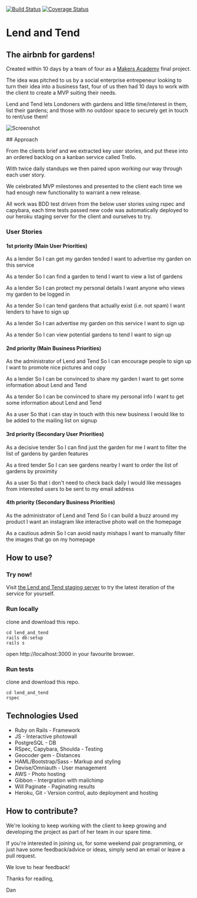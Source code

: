 [![Build Status](https://travis-ci.org/DanBlakeman/lend_and_tend.svg)](https://travis-ci.org/DanBlakeman/lend_and_tend)
[![Coverage Status](https://coveralls.io/repos/DanBlakeman/lend_and_tend/badge.svg)](https://coveralls.io/r/DanBlakeman/lend_and_tend)

# Lend and Tend

## The airbnb for gardens!

Created within 10 days by a team of four as a [Makers Academy](http://www.makersacademy.com/) final project.

The idea was pitched to us by a social enterprise entrepeneur looking to turn their idea into a business fast, four of us then had 10 days to work with the client to create a MVP suiting their needs.

Lend and Tend lets Londoners with gardens and little time/interest in them, list their gardens; and those with no outdoor space to securely get in touch to rent/use them!

![Screenshot](public/screenshot.png)

## Approach

From the clients brief and we extracted key user stories, and put these into an ordered backlog on a kanban service called Trello.

With twice daily standups we then paired upon working our way through each user story.

We celebrated MVP milestones and presented to the client each time we had enough new functionality to warrant a new release.

All work was BDD test driven from the below user stories using rspec and capybara, each time tests passed new code was automatically deployed to our heroku staging server for the client and ourselves to try.


### User Stories

#### 1st priority (Main User Priorities)

As a lender
So I can get my garden tended
I want to advertise my garden on this service

As a tender
So I can find a garden to tend
I want to view a list of gardens

As a lender
So I can protect my personal details
I want anyone who views my garden to be logged in

As a tender
So I can tend gardens that actually exist (i.e. not spam)
I want lenders to have to sign up

As a lender
So I can advertise my garden on this service
I want to sign up

As a tender
So I can view potential gardens to tend
I want to sign up


#### 2nd priority (Main Business Priorities)

As the administrator of Lend and Tend
So I can encourage people to sign up
I want to promote nice pictures and copy

As a lender
So I can be convinced to share my garden
I want to get some information about Lend and Tend

As a tender
So I can be convinced to share my personal info
I want to get some information about Lend and Tend

As a user
So that i can stay in touch with this new business
I would like to be added to the mailing list on signup


#### 3rd priority (Secondary User Priorities)

As a decisive tender
So I can find just the garden for me
I want to filter the list of gardens by garden features

As a tired tender
So I can see gardens nearby
I want to order the list of gardens by proximity

As a user
So that i don't need to check back daily
I would like messages from interested users to be sent to my email address


#### 4th priority (Secondary Business Priorities)

As the administrator of Lend and Tend
So I can build a buzz around my product
I want an instagram like interactive photo wall on the homepage

As a cautious admin
So I can avoid nasty mishaps
I want to manually filter the images that go on my homepage

## How to use?

### Try now!

Visit [the Lend and Tend staging server](http://pacific-tundra-1942.herokuapp.com) to try the latest iteration of the service for yourself.

### Run locally

clone and download this repo.
```
cd lend_and_tend
rails db:setup
rails s
```
open http://localhost:3000 in your favourite browser.

### Run tests

clone and download this repo.
```
cd lend_and_tend
rspec
```

## Technologies Used

- Ruby on Rails - Framework
- JS - Interactive photowall
- PostgreSQL - DB
- RSpec, Capybara, Shoulda - Testing
- Geocoder gem - Distances
- HAML/Bootstrap/Sass - Markup and styling
- Devise/Omniauth - User management
- AWS - Photo hosting
- Gibbon - Intergration with mailchimp
- Will Paginate - Paginating results
- Heroku, Git - Version control, auto deployment and hosting

## How to contribute?

We're looking to keep working with the client to keep growing and developing the project as part of her team in our spare time.

If you're interested in joining us, for some weekend pair programming, or just have some feedback/advice or ideas, simply send an email or leave a pull request.

We love to hear feedback!

Thanks for reading,

Dan



